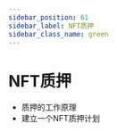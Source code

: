 ```yaml
---
sidebar_position: 61
sidebar_label: NFT质押
sidebar_class_name: green
---
```


# NFT质押

- 质押的工作原理
- 建立一个NFT质押计划
